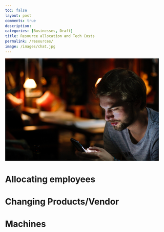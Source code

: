 ```yaml
---
toc: false
layout: post
comments: true
description: 
categories: [Businesses, Draft]
title: Resource allocation and Tech Costs
permalink: /resources/
image: /images/chat.jpg
---
```

![](/images/chat.jpg)

# Allocating employees

# Changing Products/Vendor

# Machines